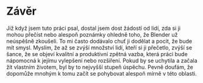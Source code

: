 #  Závěr

Již když jsem tuto práci psal, dostal jsem dost žádostí od lidí, zda si ji mohou přečíst nebo alespoň poznámky ohledně toho, že Blender už neúspěšně zkoušeli. To mi často dodávalo chuť ji dodělat a pocit, že bude mít smysl. Myslím, že až se zvýší množství lidí, kteří si ji přečetlo, zvýší se šance, že se objeví kvalitní a produktivní zpětná vazba, která práci bude nápomocná k jejímu vylepšení nebo rozšíření. Pokud by se uchytila a začala žít vlastním životem, byl by to nejvyšší stupeň úspěchu. Pevně doufám, že dopomůže mnohým k tomu začít se pohybovat alespoň mírně v této oblasti.
